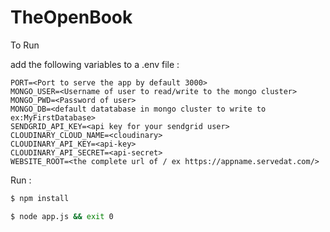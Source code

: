 # TheOpenBook

To Run

add the following variables to a .env file : 
```
PORT=<Port to serve the app by default 3000>
MONGO_USER=<Username of user to read/write to the mongo cluster>
MONGO_PWD=<Password of user>
MONGO_DB=<default datatabase in mongo cluster to write to ex:MyFirstDatabase>
SENDGRID_API_KEY=<api key for your sendgrid user>
CLOUDINARY_CLOUD_NAME=<cloudinary>
CLOUDINARY_API_KEY=<api-key>
CLOUDINARY_API_SECRET=<api-secret>
WEBSITE_ROOT=<the complete url of / ex https://appname.servedat.com/>
```
Run : 

```sh
$ npm install

$ node app.js && exit 0

```